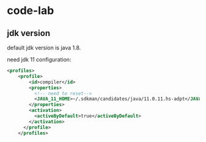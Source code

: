 # code-lab

## jdk version

default jdk version is java 1.8.

need jdk 11 configuration: 

```xml
<profiles>
    <profile>
        <id>compiler</id>
        <properties>
          <!-- need to reset-->
          <JAVA_11_HOME>~/.sdkman/candidates/java/11.0.11.hs-adpt</JAVA_11_HOME>
        </properties>
        <activation>
          <activeByDefault>true</activeByDefault>
        </activation>
      </profile>
    </profiles>
```

